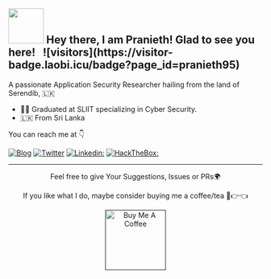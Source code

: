 <h2>   <img src="https://media.giphy.com/media/3XpvBjjMWtYYIOtOlp/giphy.gif" width="70"> Hey there, I am Pranieth!  Glad to see you here! &nbsp; ![visitors](https://visitor-badge.laobi.icu/badge?page_id=pranieth95) </h2>



A passionate Application Security Researcher hailing from the land of Serendib, 🇱🇰 

<ul>
<li>👨‍🎓 Graduated at SLIIT specializing in Cyber Security.</li>
<li>🇱🇰 From Sri Lanka </li>
</ul>

You can reach me at 👇

[![Blog](https://img.shields.io/badge/Blog-21759B?style=for-the-badge&logo=ghost&logoColor=white)](https://praniethchandrasekara.medium.com)
[![Twitter](https://img.shields.io/badge/twitter-1DA1F2?style=for-the-badge&logo=twitter&logoColor=white)](https://twitter.com/praniieth)
[![Linkedin:](https://img.shields.io/badge/linkedin-0A66C2?style=for-the-badge&logo=linkedin&logoColor=white)](https://www.linkedin.com/in/praniethchandrasekara/?originalSubdomain=lk)
[![HackTheBox:](https://img.shields.io/badge/hackthebox-a3e54a?style=for-the-badge&logo=hackthebox&logoColor=black)]()

<div align="center">
  


---
  
Feel free to give Your Suggestions, Issues or PRs🌍

If you like what I do, maybe consider buying me a coffee/tea 🥺👉👈

<a href="" target="_blank"><img src="https://cdn.buymeacoffee.com/buttons/v2/default-red.png" alt="Buy Me A Coffee" width="120" ></a>

</div>
